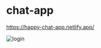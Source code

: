 # chat-app
https://happy-chat-app.netlify.app/

![login](C:/Users/ZetaYu/Desktop/chat-app-login.jpg)
